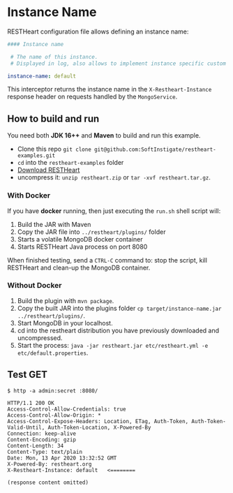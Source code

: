 # Instance Name

RESTHeart configuration file allows defining an instance name:

```yml
#### Instance name

 # The name of this instance.
 # Displayed in log, also allows to implement instance specific custom code

instance-name: default
```

This interceptor returns the instance name in the `X-Restheart-Instance` response header on requests handled by the `MongoService`.

## How to build and run

You need both **JDK 16++** and **Maven** to build and run this example.

-   Clone this repo `git clone git@github.com:SoftInstigate/restheart-examples.git`
-   `cd` into the `restheart-examples` folder
-   [Download RESTHeart](https://github.com/SoftInstigate/restheart/releases/)
-   uncompress it: `unzip restheart.zip` or `tar -xvf restheart.tar.gz`.

### With Docker

If you have __docker__ running, then just executing the `run.sh` shell script will:

1. Build the JAR with Maven
1. Copy the JAR file into `../restheart/plugins/` folder
1. Starts a volatile MongoDB docker container
1. Starts RESTHeart Java process on port 8080

When finished testing, send a `CTRL-C` command to: stop the script, kill RESTHeart and clean-up the MongoDB container.

### Without Docker

1. Build the plugin with `mvn package`.
1. Copy the built JAR into the plugins folder `cp target/instance-name.jar ../restheart/plugins/`.
1. Start MongoDB in your localhost.
1. cd into the restheart distribution you have previously downloaded and uncompressed.
1. Start the process: `java -jar restheart.jar etc/restheart.yml -e etc/default.properties`.

## Test GET

```http
$ http -a admin:secret :8080/

HTTP/1.1 200 OK
Access-Control-Allow-Credentials: true
Access-Control-Allow-Origin: *
Access-Control-Expose-Headers: Location, ETag, Auth-Token, Auth-Token-Valid-Until, Auth-Token-Location, X-Powered-By
Connection: keep-alive
Content-Encoding: gzip
Content-Length: 34
Content-Type: text/plain
Date: Mon, 13 Apr 2020 13:32:52 GMT
X-Powered-By: restheart.org
X-Restheart-Instance: default   <========

(response content omitted)
```